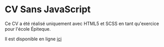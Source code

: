 # CV Sans JavaScript

Ce CV a été réalisé uniquement avec HTML5 et SCSS en tant qu'exercice pour l'école Épiteque.

Il est disponible en ligne [ici](https://anthony-scrimali-cv-scss.netlify.app/)